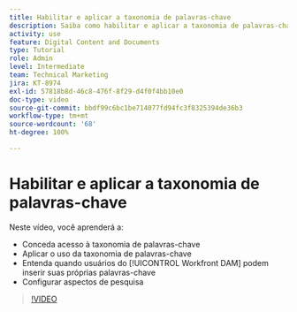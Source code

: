 ```yaml
---
title: Habilitar e aplicar a taxonomia de palavras-chave
description: Saiba como habilitar e aplicar a taxonomia de palavras-chave, quando os usuários podem inserir suas próprias palavras-chave e configurar aspectos de pesquisa no [!UICONTROL Workfront DAM].
activity: use
feature: Digital Content and Documents
type: Tutorial
role: Admin
level: Intermediate
team: Technical Marketing
jira: KT-8974
exl-id: 57818b8d-46c8-476f-8f29-d4f0f4bb10e0
doc-type: video
source-git-commit: bbdf99c6bc1be714077fd94fc3f8325394de36b3
workflow-type: tm+mt
source-wordcount: '68'
ht-degree: 100%

---
```


# Habilitar e aplicar a taxonomia de palavras-chave

Neste vídeo, você aprenderá a:

* Conceda acesso à taxonomia de palavras-chave
* Aplicar o uso da taxonomia de palavras-chave
* Entenda quando usuários do [!UICONTROL Workfront DAM] podem inserir suas próprias palavras-chave
* Configurar aspectos de pesquisa

>[!VIDEO](https://video.tv.adobe.com/v/335237/?quality=12&learn=on&enablevpops=1)
